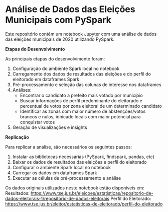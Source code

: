 # Análise de Dados das Eleições Municipais com PySpark

Este repositório contém um notebook Jupyter com uma análise de dados das eleições municipais de 2020 utilizando PySpark.

**Etapas do Desenvolvimento**

As principais etapas do desenvolvimento foram:
1. Configuração do ambiente Spark local no notebook
2. Carregamento dos dados de resultados das eleições e do perfil do eleitorado em dataframes Spark
3. Pré-processamento e seleção das colunas de interesse nos dataframes
4. Análises:
   * Encontrar o candidato a prefeito mais votado por município
   * Buscar informações de perfil predominante do eleitorado e percentual de votos por zona eleitoral de um determinado candidato
   * Identificar as zonas com maior número de abstenções/votos brancos e nulos, idnicado locais com maior potencial para conquistar votos
5. Geração de visualizações e insights
  
**Replicação**

Para replicar a análise, são necessários os seguintes passos:
1. Instalar as bibliotecas necessárias (PySpark, findspark, pandas, etc)
2. Baixar os dados de resultados das eleições e perfil do eleitorado
3. Configurar o ambiente Spark local no notebook
4. Carregar os dados em dataframes Spark
5. Executar as células de pré-processamento e análise
   
Os dados originais utilizados neste notebook estão disponíveis em:
Resultados: https://www.tse.jus.br/eleicoes/estatisticas/repositorio-de-dados-eleitorais-1/repositorio-de-dados-eleitorais
Perfil do Eleitorado: https://www.tse.jus.br/eleitor/estatisticas-de-eleitorado/perfil-do-eleitorado
